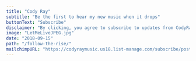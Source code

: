 ```yaml
---
title: "Cody Ray"
subtitle: "Be the first to hear my new music when it drops"
buttonText: "Subscribe"
disclaimer: "By clicking, you agree to subscribe to updates from CodyRayMusic"
image: "LetMeLiveJPEG.jpg"
date: "2018-09-15"
path: "/follow-the-rise/"
mailchimpURL: "https://codyraymusic.us18.list-manage.com/subscribe/post?u=4cd414c7953819aa309bb2fd9&amp;id=dd80d2e2b4"
---
```



